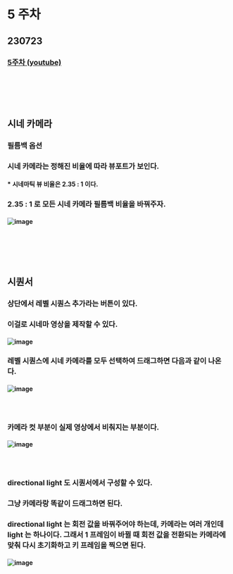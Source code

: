 # 5 주차
## 230723
### [5주차 (youtube)](https://www.youtube.com/watch?v=wbLBlN2TJ2k&t=3s)
### <br/><br/><br/>

## 시네 카메라
### 필름백 옵션
### 시네 카메라는 정해진 비율에 따라 뷰포트가 보인다.
#### * 시네마틱 뷰 비율은 2.35 : 1 이다.
### 2.35 : 1 로 모든 시네 카메라 필름백 비율을 바꿔주자.
#### ![image](https://github.com/Shin-jongwhan/unreal_engine/assets/62974484/817bfce9-79b5-4687-945e-e281a9f67847)
### <br/><br/><br/>

## 시퀀서
### 상단에서 레벨 시퀀스 추가라는 버튼이 있다.
### 이걸로 시네마 영상을 제작할 수 있다.
#### ![image](https://github.com/Shin-jongwhan/unreal_engine/assets/62974484/db94bb47-ccbd-4782-a196-770b863f0e58)
### 레벨 시퀀스에 시네 카메라를 모두 선택하여 드래그하면 다음과 같이 나온다.
#### ![image](https://github.com/Shin-jongwhan/unreal_engine/assets/62974484/4baab10a-a63c-4344-a7cd-3d4df34cab89)
### <br/>

### 카메라 컷 부분이 실제 영상에서 비춰지는 부분이다.
#### ![image](https://github.com/Shin-jongwhan/unreal_engine/assets/62974484/7be665db-5dd9-4825-bf0b-03876cdc91b2)
### <br/>

### directional light 도 시퀀서에서 구성할 수 있다.
### 그냥 카메라랑 똑같이 드래그하면 된다.
### directional light 는 회전 값을 바꿔주어야 하는데, 카메라는 여러 개인데 light 는 하나이다. 그래서 1 프레임이 바뀔 때 회전 값을 전환되는 카메라에 맞춰 다시 초기화하고 키 프레임을 찍으면 된다.
#### ![image](https://github.com/Shin-jongwhan/unreal_engine/assets/62974484/8d1770e5-87a7-4bf3-b909-28bbb4ab1958)
